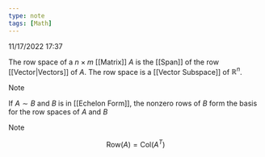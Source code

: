 ```yaml
---
type: note
tags: [Math]
---
```

11/17/2022 17:37

  

The row space of a $n\times m$ [[Matrix]] $A$ is the [[Span]] of the row [[Vector|Vectors]] of $A$. The row space is a [[Vector Subspace]] of $\mathbb{R}^n$. 

>[!note]
>If $A\sim B$ and $B$ is in [[Echelon Form]], the nonzero rows of $B$ form the basis for the row spaces of $A$ and $B$

>[!note]
>$$
\text{Row}(A)=\text{Col}(A^T)
$$

